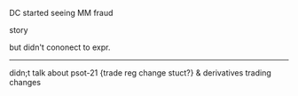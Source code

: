 DC started seeing MM fraud

story 



but didn't cononect to expr. 


---

didn;t talk about psot-21 {trade reg change stuct?} & derivatives trading changes
